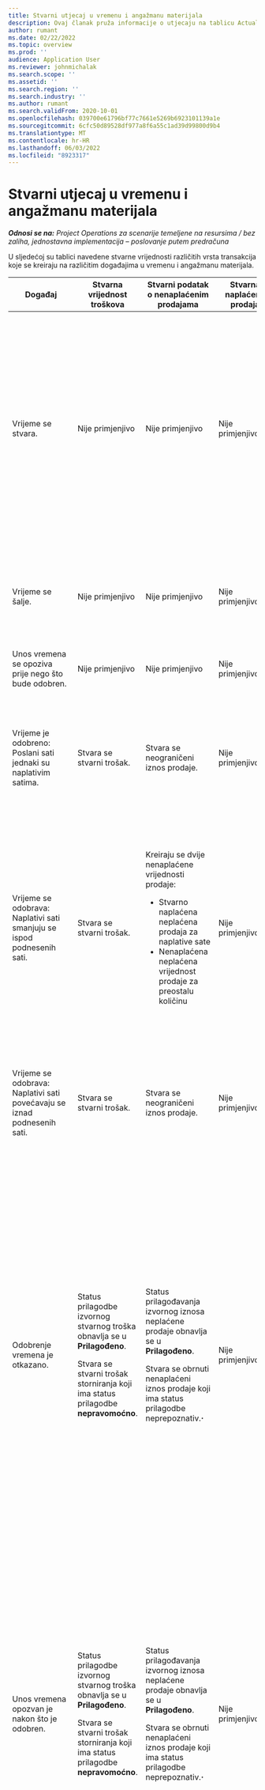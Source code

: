 ```yaml
---
title: Stvarni utjecaj u vremenu i angažmanu materijala
description: Ovaj članak pruža informacije o utjecaju na tablicu Actuals na različitim događajima tijekom životnog ciklusa vremena i angažmana materijala u Microsoftu Dynamics 365 Project Operations.
author: rumant
ms.date: 02/22/2022
ms.topic: overview
ms.prod: ''
audience: Application User
ms.reviewer: johnmichalak
ms.search.scope: ''
ms.assetid: ''
ms.search.region: ''
ms.search.industry: ''
ms.author: rumant
ms.search.validFrom: 2020-10-01
ms.openlocfilehash: 039700e61796bf77c7661e5269b6923101139a1e
ms.sourcegitcommit: 6cfc50d89528df977a8f6a55c1ad39d99800d9b4
ms.translationtype: MT
ms.contentlocale: hr-HR
ms.lasthandoff: 06/03/2022
ms.locfileid: "8923317"
---
```

# <a name="actuals-impact-in-a-time-and-materials-engagement"></a>Stvarni utjecaj u vremenu i angažmanu materijala

_**Odnosi se na:** Project Operations za scenarije temeljene na resursima / bez zaliha, jednostavna implementacija – poslovanje putem predračuna_

U sljedećoj su tablici navedene stvarne vrijednosti različitih vrsta transakcija koje se kreiraju na različitim događajima u vremenu i angažmanu materijala.

| Događaj | Stvarna vrijednost troškova | Stvarni podatak o nenaplaćenim prodajama | Stvarna naplaćena prodaja | Primjer |
|---|---|---|---|---|
| Vrijeme se stvara. | Nije primjenjivo | Nije primjenjivo | Nije primjenjivo | <p>Bob Kozack, iz američke organizacijske jedinice Fabrikam koja ima stopu troškova od 100 američkih dolara (100 USD) po satu, radi na projektu koji nosi naziv "Arm Installation at Adatum". Za ovaj projekt, njegova ugovorena stopa računa je USD 200 po satu. Evo oglednog vremenskog unosa Boba Kozaka:</p><p>Bob Kozack, 8 sati</p> |
| Vrijeme se šalje. | Nije primjenjivo | Nije primjenjivo | Nije primjenjivo | Za stavku vremena kreiraju se redak temeljnice troškova i neobjavljene temeljnice prodaje. Zadana cijena i stopa troška unose se u stavku temeljnice. |
| Unos vremena se opoziva prije nego što bude odobren. | Nije primjenjivo | Nije primjenjivo | Nije primjenjivo | |
| Vrijeme je odobreno: Poslani sati jednaki su naplativim satima. | Stvara se stvarni trošak. | Stvara se neograničeni iznos prodaje. | Nije primjenjivo | <p>Stvorene nove stvarne vrijednosti:</p><ul><li>**Stvarni trošak:** Bob Kozack, 8 sati, USD 800</li><li>**Nenaplaćena prodaja stvarna:** Bob Kozack, 8 sati, USD 1,600</li></ul> |
| Vrijeme se odobrava: Naplativi sati smanjuju se ispod podnesenih sati. | Stvara se stvarni trošak. | <p>Kreiraju se dvije nenaplaćene vrijednosti prodaje:</p><ul><li>Stvarno naplaćena neplaćena prodaja za naplative sate</li><li>Nenaplaćena neplaćena vrijednost prodaje za preostalu količinu</li></ul> | Nije primjenjivo | <p>Stvorene nove stvarne vrijednosti:</p><ul><li>**Stvarni trošak:** Bob Kozack, 8 sati, USD 800</li><li>**Nenaplaćena prodaja stvarna:** Bob Kozack, 6 sati, USD 1,200, *Chargeable*</li><li>**Neplaćena prodaja stvarna:** Bob Kozack, 2 sata, USD 400, *Nenaplativo*</li></ul> |
| Vrijeme se odobrava: Naplativi sati povećavaju se iznad podnesenih sati. | Stvara se stvarni trošak. | Stvara se neograničeni iznos prodaje. | Nije primjenjivo | <p>Stvorene nove stvarne vrijednosti:</p><ul><li>**Stvarni trošak:** Bob Kozack, 8 sati, USD 800</li><li>**Nenaplaćena prodaja stvarna:** Bob Kozack, 10 sati, USD 2,000</li></ul> |
| Odobrenje vremena je otkazano. | <p>Status prilagodbe izvornog stvarnog troška obnavlja se u **Prilagođeno**.</p><p>Stvara se stvarni trošak storniranja koji ima status prilagodbe **nepravomoćno**.</p> | <p>Status prilagođavanja izvornog iznosa neplaćene prodaje obnavlja se u **Prilagođeno**.</p><p>Stvara se obrnuti nenaplaćeni iznos prodaje koji ima status prilagodbe neprepoznativ.**·**</p> | Nije primjenjivo | <p>Postojeće stvarne vrijednosti koje se ažuriraju:</p><ul><li>**Stvarni trošak:** Bob Kozack, 8 sati, USD 800, *Prilagođeno*</li><li>**Neplaćena prodaja stvarna:** Bob Kozack, 8 sati, USD 1,600, *Prilagođeno*</li></ul><p>Nove stvarne vrijednosti stvorene za poništavanje prethodnog financijskog učinka:</p><ul><li>**Stvarni trošak:** Bob Kozack, (8 sati), (USD 800), *Nepravomoćno*</li><li>**Neisplativi stvarni iznos prodaje:** Bob Kozack, (8 sati), (1.600 USD), *Nepravomoćno*</li></ul> |
| Unos vremena opozvan je nakon što je odobren. | <p>Status prilagodbe izvornog stvarnog troška obnavlja se u **Prilagođeno**.</p><p>Stvara se stvarni trošak storniranja koji ima status prilagodbe **nepravomoćno**.</p> | <p>Status prilagođavanja izvornog iznosa neplaćene prodaje obnavlja se u **Prilagođeno**.</p><p>Stvara se obrnuti nenaplaćeni iznos prodaje koji ima status prilagodbe neprepoznativ.**·**</p> | Nije primjenjivo | <p>Postojeće stvarne vrijednosti koje se ažuriraju:</p><ul><li>**Stvarni trošak:** Bob Kozack, 8 sati, USD 800, *Prilagođeno*</li><li>**Neplaćena prodaja stvarna:** Bob Kozack, 8 sati, USD 1,600, *Prilagođeno*</li></ul><p>Nove stvarne vrijednosti stvorene za poništavanje prethodnog financijskog učinka:</p><ul><li>**Stvarni trošak:** Bob Kozack, (8 sati), (USD 800), *Nepravomoćno*</li><li>**Neisplativi stvarni iznos prodaje:** Bob Kozack, (8 sati), (1.600 USD), *Nepravomoćno*</li></ul> |
| Ugovor je potvrđen. | <p>Status prilagodbe starih iznosa troškova obnavlja se u **Prilagođeno**.</p><p>Kreiraju se stvarni troškovi storniranja koji imaju status prilagodbe **nepravomoćno**.</p><p>Nove stvarne troškove stvaraju se nakon ponovne procjene ugovornih pravila.</p> | <p>Status prilagodbe starih neplaćenih iznosa prodaje obnavlja se u **Prilagođeno**.</p><p>Kreiraju se reverzne nenaplaćene prodajne stvarne vrijednosti koje imaju status prilagodbe **nepravomoćno**.</p><p>Nove nenaplaćene vrijednosti prodaje stvaraju se nakon ponovne procjene ugovornih pravila.</p> | Nije primjenjivo | <p>Postojeće stvarne vrijednosti koje se ažuriraju:</p><ul><li>**Stvarni trošak:** Bob Kozack, 8 sati, USD 800, *Prilagođeno*</li><li>**Neplaćena prodaja stvarna:** Bob Kozack, 8 sati, USD 1,600, *Prilagođeno*</li></ul><p>Nove stvarne vrijednosti stvorene za poništavanje prethodnog financijskog učinka:</p><ul><li>**Stvarni trošak:** Bob Kozack, (8 sati), (USD 800), *Nepravomoćno*</li><li>**Neisplativi stvarni iznos prodaje:** Bob Kozack, (8 sati), (1.600 USD), *Nepravomoćno*</li></ul><p>Nove stvarne vrijednosti stvorene za ponovno procijenjeni financijski učinak:</p><ul><li>**Stvarni trošak:** Bob Kozack, 8 sati, USD 800</li><li>**Nenaplaćena prodaja stvarna:** Bob Kozack, 8 sati, USD 1,600</li></ul> |
| Kreira se faktura. | Nije primjenjivo | Nije primjenjivo | Nije primjenjivo | |
| Račun je potvrđen. Količina u retku fakture nije promijenjena iz količine u iznosu u iznosu od neobnaplaćene prodaje. | Nije primjenjivo | <p>Ažurira se status fakture starog iznosa neplaćene prodaje.</p><p>Kreiraju se reverzne nenaplaćene prodajne stvarne vrijednosti koje imaju status prilagodbe **nepravomoćno**. | Kreira se naplaćena stvarna prodaja. | <p>Postojeća stvarna vrijednost koja ostaje nepromijenjena:</p><ul><li>**Stvarni trošak:** Bob Kozack, 8 sati, USD 800</li></ul><p>Postojeća stvarna koja se ažurira:</p><ul><li>**Neplaćena prodaja stvarna:** Bob Kozack, 8 sati, USD 1,600, *Objavljen račun kupcu*</li></ul>Nova stvarna stvar koja se stvara kako bi se preokrenuo nedovršeni financijski rad (PUT):</p><ul><li>**Nenaplaćena stvarna prodaja:** Bob Kozack, (8 sati), (1.600 USD)</li></ul><p>Novo stvarno stvoreno za bilježenje naplaćenih vrijednosti prodaje:</p><ul><li>**Stvarna prodaja naplaćena:** Bob Kozack, 8 sati, USD 1,600</li></ul> |
| Faktura se potvrđuje nakon što se količina u retku fakture smanji od količine u iznosu na vrijednosti nenaplaćene prodaje. | Nije primjenjivo | <p>Status prilagođavanja izvornih neplaćenih iznosa prodaje obnavlja se u **Prilagođeno**.</p><p>Za izvorne nenaplaćene iznose prodaje kreiraju se reverzni nenaplaćeni iznosi prodaje. Imaju status prilagodbe **nepravomoćnog**.</p><p>Kreiraju se dva nova nenaplaćena prodajna broja:</p><ul><li>Stvarno naplaćena neplaćena prodaja za naplative sate</li><li>Nenaplaćena neplaćena vrijednost prodaje za preostalu količinu</li></ul><p>Za dvije nove nenaplaćene prodajne stvarne vrijednosti kreiraju se reverzni podaci o prodaji.</p> | <p>Kreiraju se dvije naplaćene vrijednosti prodaje:</p><ul><li>Naplaćena prodaja stvarna za naplative sate</li><li>Stvarno naplaćena prodaja koja se ne naplaćuje za preostalu količinu</li></ul> | <p>Postojeća stvarna vrijednost koja ostaje nepromijenjena:</p><ul><li>**Stvarni trošak:** Bob Kozack, 8 sati, USD 800</li></ul><p>Postojeća stvarna koja se ažurira:</p><ul><li>**Neplaćena prodaja stvarna:** Bob Kozack, 8 sati, USD 1,600, *Prilagođeno*</li></ul><p>Nova stvarna vrijednost stvorena za storniranje prethodnog financijskog PUT-a:</p><ul><li>**Neisplativi stvarni iznos prodaje:** Bob Kozack, (8 sati), (1.600 USD), *Nepravomoćno*</li></ul><p>Nove stvarne vrijednosti stvorene za bilježenje ažuriranog prodajnog PUT-a:</p><ul><li>**Nenaplaćena prodaja stvarna:** Bob Kozack, 6 sati, USD 1,200, *Chargeable*</li><li>**Neplaćena prodaja stvarna:** Bob Kozack, 2 sata, USD 400, *Nenaplativo*</li></ul><p>Nove stvarne vrijednosti kreirane za storniranje ažuriranog PRODAJNOG PUT-a:</p><ul><li>**Nenaplaćena stvarna prodaja:** Bob Kozack, (6 sati), (USD 1,200), *Chargeable*</li><li>**Nenaplaćena stvarna prodaja:** Bob Kozack, (2 sata), (USD 400), *Nenaplativo*</li></ul><p>Nove stvarne vrijednosti kreirane za bilježenje naplaćenih prodajnih vrijednosti:</p><ul><li>**Naplaćena stvarna prodaja:** Bob Kozack, 6 sati, USD 1,200, *Naplativo*</li><li>**Stvarna naplaćena prodaja:** Bob Kozack, 2 sata, USD 400, *Nenaplativo*</li></ul> |
| Faktura se potvrđuje nakon što se količina u retku fakture poveća od količine u iznosu u nenaplaćenoj prodaji. | Nije primjenjivo | <p>Status prilagođavanja izvornih neplaćenih iznosa prodaje obnavlja se u **Prilagođeno**.</p><p>Za izvorne nenaplaćene iznose prodaje kreiraju se reverzni nenaplaćeni iznosi prodaje. Imaju status prilagodbe **nepravomoćnog**.</p><p>Za novu količinu kreiraju se novi nenaplaćeni podaci o prodaji.</p><p>Za nove nenaplaćene prodajne stvarne vrijednosti kreiraju se reverzni nenaplaćeni iznosi prodaje.</p> | Za novu količinu kreiraju se naplaćeni iznosi prodaje. | <p>Postojeća stvarna vrijednost koja ostaje nepromijenjena:</p><ul><li>**Stvarni trošak:** Bob Kozack, 8 sati, USD 800</li></ul><p>Postojeća stvarna koja se ažurira:</p><ul><li>**Neplaćena prodaja stvarna:** Bob Kozack, 8 sati, USD 1,600, *Prilagođeno*</li></ul><p>Nova stvarna vrijednost stvorena za storniranje prethodnog financijskog PUT-a:</p><ul><li>**Neisplativi stvarni iznos prodaje:** Bob Kozack, (8 sati), (1.600 USD), *Nepravomoćno*</li></ul><p>Nova stvarna stvar stvorena za bilježenje ažuriranog prodajnog PUT-a:</p><ul><li>**Unbilled prodaja stvarni:** Bob Kozack, 10 sati, USD 2,000, *Chargeable*</li></ul><p>Nova stvarna koja je stvorena da bi se stornirao ažurirani prodajni PUT:</p><ul><li>**Neplaćena stvarna prodaja:** Bob Kozack, (10 sati), (USD 2,000), *Chargeable*, *Nepravomoćno*</li></ul><p>Novo stvarno stvoreno za bilježenje naplaćenih vrijednosti prodaje:</p><ul><li>**Stvarna naplaćena prodaja:** Bob Kozack, 10 sati, USD 2,000, *Naplativo*</li></ul> |
| Faktura se ispravlja kako bi se smanjila količina ili cijena za naplatu. | Nije primjenjivo | <p>Kreiraju se dvije nenaplaćene vrijednosti prodaje:</p><ul><li>Naplativi iznos neplaćene prodaje za kol.</li><li>Naplativi iznos neplaćene prodaje za preostalu količinu</li></ul><p>Za dvije nove nenaplaćene prodajne stvarne vrijednosti kreiraju se reverzni podaci o prodaji.</p> | <p>Kreiraju se naplaćene vrijednosti prodaje storniranja.</p><p>Za novu količinu kreiraju se nove naplaćene vrijednosti prodaje. | <p>Postojeće stvarne vrijednosti koje ostaju nepromijenjene:</p><ul><li>**Stvarni trošak:** Bob Kozack, 8 sati, USD 800</li><li>**Neplaćena prodaja stvarna:** Bob Kozack, 8 sati, USD 1,600, *Objavljen račun kupcu*</li><li>**Nenaplaćena stvarna prodaja:** Bob Kozack, (8 sati), (1.600 USD)</li></ul><p>Postojeća stvarna koja se ažurira:</p><ul><li>**Stvarna naplaćena prodaja:** Bob Kozack, (8 sati), (USD 1,600) *Prilagođeno*</li></ul><p>Novo stvarno stvoreno za storniranje prethodnih naplaćenih prodajnih vrijednosti:</p><ul><li>**Stvarna naplaćena prodaja:** Bob Kozack, (8 sati), (USD 1,600) *Nepravomoćno*</li></ul><p>Nove stvarne vrijednosti kreirane za bilježenje ispravljenog prodajnog PUT-a:</p><ul><li>**Nenaplaćena prodaja stvarna:** Bob Kozack, 6 sati, USD 1,200, *Naplativo*, *Objavljena faktura kupca*</li><li>**Unbilled prodaja stvarni:** Bob Kozack, 2 sata, USD 400, *Chargeable*</li></ul><p>Nova stvarna koja se kreira za storniranje ispravljenog prodajnog PUT-a:</p><ul><li>**Nenaplaćena stvarna prodaja:** Bob Kozack, (6 sati), (1.200 USD), *Naplaćuje se*, *nepravomoćno*</li></ul><p>Nova stvarna koja se stvara da bi se zabilježile ispravljene naplaćene vrijednosti prodaje:</p><ul><li>**Naplaćena stvarna prodaja:** Bob Kozack, 6 sati, USD 1,200, *Naplativo*</li></ul> |
| Faktura se ispravlja kako bi se povećala količina ili cijena za naplatu. | Nije primjenjivo | <p>Za novu količinu kreiraju se novi neplaćeni podaci o prodaji.</p> <p>Za nove nenaplaćene prodajne stvarne vrijednosti kreiraju se reverzni nenaplaćeni iznosi prodaje.</p> | <p>Kreiraju se naplaćene vrijednosti prodaje storniranja.</p>Za novu količinu kreiraju se nove naplaćene vrijednosti prodaje.</p> | <p>Postojeće stvarne vrijednosti koje ostaju nepromijenjene:</p><ul><li>**Stvarni trošak:** Bob Kozack, 8 sati, USD 800</li><li>**Neplaćena prodaja stvarna:** Bob Kozack, 8 sati, USD 1,600, *Objavljen račun kupcu*</li><li>**Nenaplaćena stvarna prodaja:** Bob Kozack, (8 sati), (1.600 USD)</li></ul><p>Postojeća stvarna koja se ažurira:</p><ul><li>**Stvarna naplaćena prodaja:** Bob Kozack, (8 sati), (USD 1,600) *Prilagođeno*</li></ul><p>Novo stvarno stvoreno za storniranje prethodnih naplaćenih prodajnih vrijednosti:</p><ul><li>**Stvarna naplaćena prodaja:** Bob Kozack, (8 sati), (USD 1,600) *Nepravomoćno*</li></ul><p>Nova stvarna koja se kreira za bilježenje ispravljenog prodajnog PUT-a:</p><ul><li>**Neplaćena prodaja stvarna:** Bob Kozack, 10 sati, USD 2,000, *Naplativo*, *Objavljena faktura kupca*</li></ul><p>Nova stvarna koja se kreira za storniranje ispravljenog prodajnog PUT-a:</p><ul><li>**Nenaplaćena stvarna prodaja:** Bob Kozack, (10 sati), (USD 2,000), *Chargeable*</li></ul><p>Nova stvarna koja se stvara da bi se zabilježile ispravljene naplaćene vrijednosti prodaje:</p><ul><li>**Stvarna naplaćena prodaja:** Bob Kozack, 10 sati, USD 2,000, *Naplativo*</li></ul> |

[!INCLUDE[footer-include](../includes/footer-banner.md)]

